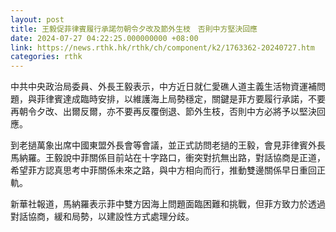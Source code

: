 ```yaml
---
layout: post
title: 王毅促菲律賓履行承諾勿朝令夕改及節外生枝　否則中方堅決回應
date: 2024-07-27 04:22:25.000000000 +08:00
link: https://news.rthk.hk/rthk/ch/component/k2/1763362-20240727.htm
categories: rthk
---
```


中共中央政治局委員、外長王毅表示，中方近日就仁愛礁人道主義生活物資運補問題，與菲律賓達成臨時安排，以維護海上局勢穩定，關鍵是菲方要履行承諾，不要再朝令夕改、出爾反爾，亦不要再反覆倒退、節外生枝，否則中方必將予以堅決回應。

到老撾萬象出席中國東盟外長會等會議，並正式訪問老撾的王毅，會見菲律賓外長馬納羅。王毅說中菲關係目前站在十字路口，衝突對抗無出路，對話協商是正道，希望菲方認真思考中菲關係未來之路，與中方相向而行，推動雙邊關係早日重回正軌。

新華社報道，馬納羅表示菲中雙方因海上問題面臨困難和挑戰，但菲方致力於透過對話協商，緩和局勢，以建設性方式處理分歧。
